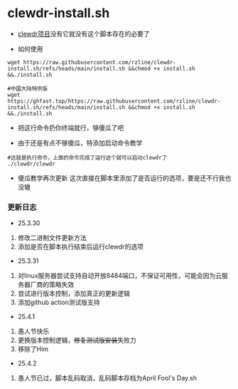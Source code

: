 # clewdr-install.sh

- [clewdr项目](https://github.com/Xerxes-2/clewdr)没有它就没有这个脚本存在的必要了

- 如何使用

```
wget https://raw.githubusercontent.com/rzline/clewdr-install.sh/refs/heads/main/install.sh &&chmod +x install.sh &&./install.sh
```

```
#中国大陆特供版
wget https://ghfast.top/https://raw.githubusercontent.com/rzline/clewdr-install.sh/refs/heads/main/install.sh &&chmod +x install.sh &&./install.sh
```

- 把这行命令扔你终端就行，够傻瓜了吧

- 由于还是有点不够傻瓜，特添加启动命令教学

```
#这就是执行命令，上面的命令完成了运行这个就可以启动clewdr了
./clewdr/clewdr
```

- 傻瓜教学再次更新
这次直接在脚本里添加了是否运行的选项，要是还不行我也没辙

### 更新日志

- 25.3.30
1. 修改二进制文件更新方法
2. 添加是否在脚本执行结束后运行clewdr的选项

- 25.3.31
1. 对linux服务器尝试支持自动开放8484端口，不保证可用性，可能会因为云服务器厂商的策略失效
2. 尝试进行版本控制，添加真正的更新逻辑
3. 添加github action测试版支持

- 25.4.1
1. 愚人节快乐
2. 更换版本控制逻辑，~~修复测试版安装~~失败力
3. 移除了Him

- 25.4.2
1. 愚人节已过，脚本乱码取消，乱码脚本存档为April Fool's Day.sh